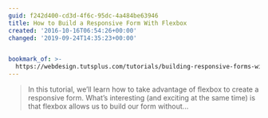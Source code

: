 ```yaml
---
guid: f242d400-cd3d-4f6c-95dc-4a484be63946
title: How to Build a Responsive Form With Flexbox
created: '2016-10-16T06:54:26+00:00'
changed: '2019-09-24T14:35:23+00:00'


bookmark_of: >-
  https://webdesign.tutsplus.com/tutorials/building-responsive-forms-with-flexbox--cms-26767
---
```



<blockquote>In this tutorial, we’ll learn how to take advantage of flexbox to create a responsive form. What’s interesting (and exciting at the same time) is that flexbox allows us to build our form without...</blockquote>

